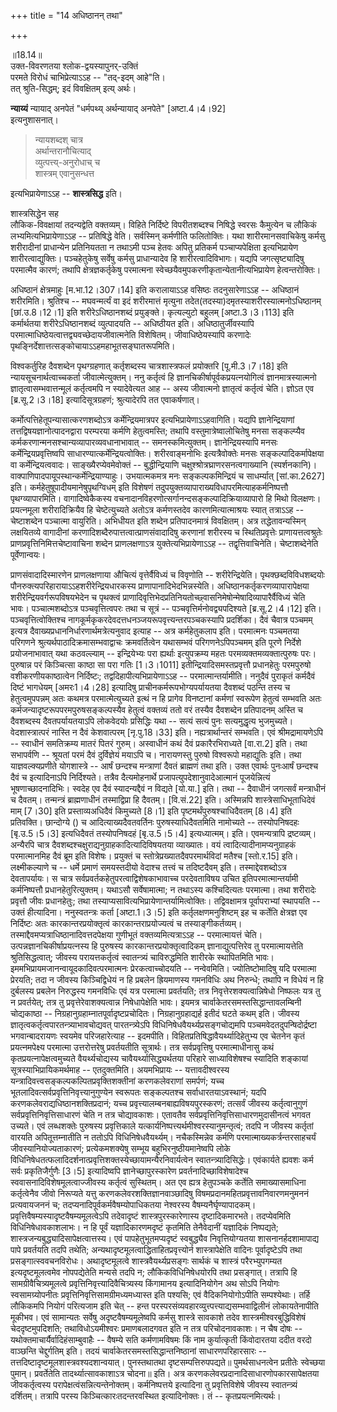 +++
title = "14 अधिष्ठानन् तथा"

+++

॥18.14॥  
उक्त-विवरणतया श्लोक-द्वयस्यापुनर्-उक्तिं  
परमते विरोधं चाभिप्रेत्याऽऽह -- "तद्-इदम् आहे"ति।  
तत् श्रुति-सिद्धम्; इदं विवक्षितम् इत्य् अर्थः।

**न्याय्यं** न्यायाद् अनपेतं 
"धर्मपथ्य् अर्थन्यायाद् अनपेते" \[अष्टा.4।4।92\]  
इत्यनुशासनात्।  

> न्यायशब्दश् चात्र  
अर्थान्तरानौचित्याद्  
व्युत्पत्त्य्-अनुरोधाच् च  
शास्त्रम् एवानुसन्धत्त  

इत्यभिप्रायेणाऽऽह -- **शास्त्रसिद्ध** इति।

शास्त्रसिद्धेन सह  
लौकिक-विवक्षायां तदन्यद्वेति वक्तव्यम्। विहिते
निर्दिष्टे विपरीतशब्दश्च निषिद्धे स्वरसः कैमुत्येन च लौकिकं
लभ्यमित्यभिप्रायेणाऽऽह -- प्रतिषिद्धे वेति। सर्वस्मिन् कर्मणीति
फलितोक्तिः। यथा शारीरमानसवाचिकेषु कर्मसु शरीरादीनां प्राधान्येन
प्रतिनियतता न तथाऽमी पञ्च हेतवः अपितु प्रतिकर्म पञ्चाप्यपेक्षिता
इत्यभिप्रायेण शारीरत्वाद्युक्तिः। पञ्चहेतुकेषु सर्वेषु कर्मसु
प्राधान्यादेव हि शारीरत्वादिविभागः। यद्यपि जगत्सृष्ट्यादिषु परमात्मैव
कारणं; तथापि क्षेत्रज्ञकर्तृकेषु परमात्मना
स्वेच्छयैवमुपकरणीकृतान्येतानीत्यभिप्रायेण हेत्वन्तरोक्तिः।  
  
अधिष्ठानं क्षेत्रमाहुः \[म.भा.12।307।14\] इति करालायाऽऽह वसिष्ठः
तदनुसारेणाऽऽह -- अधिष्ठानं शरीरमिति। श्रुतिश्च -- मघवन्मर्त्यं वा इदं
शरीरमात्तं मृत्युना तदेत(तदस्या)दमृतस्याशरीरस्यात्मनोऽधिष्ठानम्
\[छां.उ.8।12।1\] इति शरीरेऽधिष्ठानशब्दं प्रयुङ्क्ते। कृत्यल्युटो बहुलम्
\[अष्टा.3।3।113\] इति कर्मार्थतया शरीरेऽधिष्ठानशब्दं व्युत्पादयति --
अधिष्ठीयत इति। अधिष्ठातुर्जीवस्यापि
परमात्माधिष्ठेयत्वात्तद्व्यवच्छेदायजीवात्मनेति विशेषितम्।
जीवाधिष्ठेयस्यापि करणादेः
पृथङ्निर्देशात्तत्सङ्कोचायाऽऽहमहाभूतसङ्घातरूपमिति।  
  
विश्वकर्तुरिह दैवशब्देन पृथग्ग्रहणात् कर्तृशब्दस्य चात्रशास्त्रफलं
प्रयोक्तरि \[पू.मी.3।7।18\] इति न्यायसूचनार्थत्वाच्चकर्ता
जीवात्मेत्युक्तम्। ननु कर्तृत्वं हि ज्ञानचिकीर्षापूर्वकप्रयत्नयोगित्वं
ज्ञानमात्रस्यात्मनो ज्ञातृत्वासम्भवात्तन्मूलं कर्तृत्वमपि न स्यादेवेत्यत
आह -- अस्य जीवात्मनो ज्ञातृत्वं कर्तृत्वं चेति। ज्ञोऽत एव
\[ब्र.सू.2।3।18\] इत्यादिसूत्रग्रहणं; श्रुत्यादेरपि तत एवाकर्षणात्।  
  
कर्मोत्पत्तिहेतूपन्यासात्करणशब्दोऽत्र कर्मेन्द्रियमात्रपर
इत्यभिप्रायेणाऽऽहवागिति। यद्यपि ज्ञानेन्द्रियाणां
तत्तद्विषयज्ञानोत्पादनद्वारा परम्परया कर्मणि हेतुत्वमस्ति; तथापि
वस्तुमात्रेष्वालोचितेषु मनसा सङ्कल्प्यैव
कर्मकरणान्मनसश्चान्यव्यापारव्यवधानाभावात् -- समनस्कमित्युक्तम्।
ज्ञानेन्द्रियस्यापि मनसः कर्मेन्द्रियप्रवृत्तिष्वपि
साधारण्यात्कर्मेन्द्रियत्वोक्तिः। शरीरवाङ्मनोभिः इत्यत्रैवोक्तेः मनसः
सङ्कल्पादिकर्मापेक्षया वा कर्मेन्द्रियत्ववादः। साङ्ख्यैरप्येवमेवोक्तं --
बुद्धीन्द्रियाणि चक्षुश्श्रोत्रघ्राणरसनत्वगाख्यानि (स्पर्शनकानि)।
वाक्पाणिपादपायूपस्थान्कर्मेन्द्रियाण्याहुः। उभयात्मकमत्र मनः
सङ्कल्पकमिन्द्रियं च साधर्म्यात् \[सां.का.2627\]
इति। कर्महेतुषूपादीयमानेषुपृथग्विधम् इति विशेषणं
तदुपयुक्तव्यापाराख्यविधापरमित्याहकर्मनिष्पत्तौ पृथग्व्यापारमिति।
वागादिष्वेकैकस्य वचनादानविहरणोत्सर्गानन्दसङ्कल्पादिक्रियाव्यापारो हि
मिथो विलक्षणः। प्रयत्नमूला शरीरादिक्रियैव हि चेष्टेत्युच्यते अतोऽत्र
कर्मणस्तदेव कारणमित्यात्माश्रयः स्यात् तत्राऽऽह -- चेष्टाशब्देन
पञ्चात्मा वायुरिति। अभिधीयत इति शब्देन प्रतिपादनमात्रं विवक्षितम्। अत्र
तद्धेतावन्यस्मिन् लक्षयितव्ये वागादीनां
करणादिशब्दैरुपात्तत्वात्प्राणसंवादादिषु करणानां शरीरस्य च
स्थितिप्रवृत्तेः प्राणायत्तत्वश्रुतेः प्राणप्रवृत्तिनिमित्तचेष्टावाचिना
शब्देन प्राणलक्षणाऽत्र युक्तेत्यभिप्रायेणाऽऽह -- तद्वृत्तिवाचिनेति।
चेष्टाशब्देनेति पूर्वेणान्वयः।  
  
प्राणसंवादादिस्मारणेन प्राणलक्षणाया औचित्यं वृत्तेर्वैविध्यं च विवृणोति
-- शरीरेन्द्रियेति। पृथक्छब्दविविधशब्दयोः
पौनरुक्त्यपरिहारायाऽऽहशरीरेन्द्रियधारकस्य प्राणापानादिभेदभिन्नस्येति।
अधिष्ठानकर्तृकरणव्यापारापेक्षया शरीरेन्द्रियवर्गरूपविषयभेदेन च पृथक्त्वं
प्राणादिवृत्तिभेदप्रतिनियतोच्छ्वासनिमेषोन्मेषादिव्यापारैर्वैविध्यं चेति
भावः। पञ्चात्मशब्दोऽत्र पञ्चवृत्तित्वपरः तथा च सूत्रं --
पञ्चवृत्तिर्मनोवद्व्यपदिश्यते \[ब्र.सू.2।4।12\] इति।
पञ्चवृत्तित्वोक्तिश्च नागकूर्मकृकरदेवदत्तधनञ्जयरूपवृत्त्यन्तरपञ्चकस्यापि
प्रदर्शिका। दैवं चैवात्र पञ्चमम् इत्यत्र
दैवाख्यप्रधाननिर्धारणार्थमत्रेत्यनुवाद इत्याह -- अत्र कर्महेतुकलाप इति।
परमात्मनः पञ्चमतया परिगणने श्रुत्यर्थपाठादिक्रमासम्भवाद्वाचः
क्रमवर्तित्वेन यथासम्भवं परिगणनेऽपिपञ्चमम् इति पूरणे निर्देशे
प्रयोजनाभावात् यथा कठवल्ल्याम् -- इन्द्रियेभ्यः परा ह्यर्थाः
इत्युपक्रम्य महतः परमव्यक्तमव्यक्तात्पुरुषः परः। पुरुषान्न परं
किञ्चित्सा काष्ठा सा परा गतिः \[1।3।1011\] इतीन्द्रियादिसमस्तप्रवृत्तौ
प्रधानहेतुः परमपुरुषो वशीकरणीयकाष्ठात्वेन निर्दिष्टः;
तद्वदिहापीत्यभिप्रायेणाऽऽह -- परमात्मान्तर्यामीति। ननुदैवं पुराकृतं
कर्मदैवं दिष्टं भागधेयम् \[अमरः1।4।28\] इत्यादिषु
प्राचीनकर्मरूपभोग्यपर्यायतया दैवशब्दं पठन्ति तस्य च हेतुत्वमुपपन्नम् अतः
कथमत्र परमात्मेत्युच्यते इत्थं न हि प्रागेव विनष्टानां कर्मणां स्वरूपेण
हेतुत्वं सम्भवति अतः कर्मजन्यादृष्टरूपपरमपुरुषसङ्कल्पस्यैव हेतुत्वं
वक्तव्यं ततो वरं तस्यैव दैवशब्देन प्रतिपादनम् अस्ति च दैवशब्दस्य
दैवतपर्यायतयाऽपि लोकवेदयोः प्रसिद्धिः यथा -- सत्यं सत्यं पुनः
सत्यमुद्धृत्य भुजमुच्यते। वेदशास्त्रात्परं नास्ति न दैवं केशवात्परम्
\[नृ.पु.18।33\] इति। नह्यत्रार्थान्तरं सम्भवति। एवं श्रीमद्रामायणेऽपि --
स्वाधीनं समतिक्रम्य मातरं पितरं गुरुम्। अस्वाधीनं कथं दैवं
प्रकारैरभिराध्यते \[वा.रा.2\] इति। तथा सभापर्वणि -- श्रूयतां परमं दैवं
दुर्विज्ञेयं मयाऽपि च। नारायणस्तु पुरुषो विश्वरूपो महाद्युतिः इति। तथा
याज्ञवल्क्यप्रणीते योगशास्त्रे -- आर्षं छन्दश्च मन्त्राणां दैवतं
ब्राह्मणं तथा इति। उक्त एवार्थः पुनःआर्षं छन्दश्च दैवं च इत्यादिनाऽपि
निर्दिश्यते। तत्रैव दैत्यमोहनार्थे प्रजापत्युपदेशानुवादेआत्मानं
पूजयेन्नित्यं भूषणाच्छादनादिभिः। स्वदेह एव दैवं स्यादन्यद्दैवं न विद्यते
\[यो.या.\] इति। तथा -- दैवाधीनं जगत्सर्वं मन्त्राधीनं च दैवतम्।
तन्मन्त्रं ब्राह्मणाधीनं तस्माद्विप्रा हि दैवतम्। \[वि.सं.22\] इति।
अस्मिन्नपि शास्त्रेसाधिभूताधिदेवं माम् \[7।30\] इति प्रस्ताव्यअधिदैवं
किमुच्यते \[8।1\] इति पृष्टमर्थंपुरुषश्चाधिदैवतम् \[8।4\] इति
प्रतिवक्ति। छान्दोग्ये () च आदित्याख्यदैवतवर्तिनः पुरुषस्याधिदैवतमिति
नामोच्यते -- तस्योपनिषदहः \[बृ.उ.5।5।3\] इत्यधिदैवतं तस्योपनिषदहं
\[बृ.उ.5।5।4\] इत्यध्यात्मम्। इति। एवमन्यत्रापि द्रष्टव्यम्। अन्यैरपि
चात्र दैवशब्दश्चक्षुराद्यनुग्राहकादित्यादिविषयतया व्याख्यातः। वयं
त्वादित्यादीनामप्यनुग्राहकं परमात्मानमिह दैवं ब्रूम इति विशेषः।
प्रयुक्तं च स्तोत्रेप्रख्यातदैवपरमार्थविदां मतैश्च \[स्तो.र.15\] इति।
लक्ष्मीकल्याणे च -- धर्मे प्रमाणं समयस्तदीयो वेदाश्च तत्त्वं च
तदिष्टदैवम् इति। तस्माद्देवशब्दोऽत्र देवतापर्यायः। स चात्र
सर्वप्रवर्तकहेतुपरत्वाद्विशेषकाभावाच्च परदेवताविषय उचित
इतिपरमात्मान्तर्यामी कर्मनिष्पत्तौ प्रधानहेतुरित्युक्तम्। यथाऽसौ
सर्वेषामात्मा; न तथाऽस्य कश्चिदित्यतः परमात्मा। तथा शरीरादेः प्रवृत्तौ
जीवः प्रधानहेतुः; तथा तस्याप्यसावित्यभिप्रायेणान्तर्यामित्वोक्तिः।
तद्विवक्षामत्र पूर्वापराभ्यां स्थापयति -- उक्तं हीत्यादिना।
ननुस्वतन्त्रः कर्ता \[अष्टा.1।3।5\] इति कर्तृलक्षणमनुशिष्टम् इह च
कर्तेति क्षेत्रज्ञ एव निर्दिष्टः अतः कारकान्तरप्रयोक्तृत्वं
कारकान्तराप्रयोज्यत्वं च तस्याङ्गीकर्तव्यम्।
तस्माद्दैवमप्यत्राधिष्ठानादिवत्तदपेक्षया गुणीभूतं वक्तव्यमित्यत्राऽऽह --
परमात्मायत्तं चेति। उत्पन्नज्ञानचिकीर्षाप्रयत्नस्य हि पुरुषस्य
कारकान्तरप्रयोक्तृत्वादिकम् ज्ञानाद्युत्पत्तिरेव तु परमात्मायत्तेति
श्रुतिसिद्धत्वात्; जीवस्य परायत्तकर्तृत्वं स्वातन्त्र्यं चाविरुद्धमिति
शारीरके स्थापितमिति भावः। इममभिप्रायमजानन्वायूदकादिवत्परमात्मनः
प्रेरकत्वाच्चोदयति -- नन्वेवमिति। ज्योतिष्टोमादिषु यदि परमात्मा
प्रेरयति; तदा न जीवस्य किञ्चिद्विधेयं न हि प्रबलेन ह्रियमाणस्य गमनविधिः
अथ निरुन्धे; तथापि न विधेयं न हि दुर्बलस्य प्रबलेन निरुद्धस्य गमनविधिः
एवं यत्र परमात्मा प्रवर्तयति; तत्र निवृत्तेरशक्यत्वान्निषेधो निष्फलः
यत्र तु न प्रवर्तयेत्; तत्र तु प्रवृत्तेरेवाशक्यत्वान्न निषेधापेक्षेति
भावः। इयमत्र चार्वाकेतरसमस्तसिद्धान्तावलम्बिनी चोद्यकाष्ठा --
निग्रहानुग्रहाम्नातपूर्वादृष्टप्रचोदितः। निग्रहानुग्रहाद्यर्ह इतीदं घटते
कथम् इति। जीवस्य ज्ञातृत्वकर्तृत्वपारतन्त्र्याभावचोद्यवत्
पारतन्त्र्येऽपि विधिनिषेधवैयर्थ्यप्रसङ्गचोद्यमपि
पञ्चमवेदतदुपन्षिदोर्द्रष्टा भगवान्बादरायणः स्वयमेव परिजहारेत्याह --
इदमपीति। विहितप्रतिषिद्धावैयर्थ्यादिहेतुभ्य एव चेतनेन कृतं
प्रयत्नमपेक्ष्य परमात्मा उत्तरोत्तरेषु प्रवर्तयतीति सूत्रार्थः। तत्र
सर्वप्रवृत्तिषु परमात्माधीनासु कथं कृतप्रयत्नापेक्षत्वमुच्यते
वैयर्थ्यचोद्यस्य चावैयर्थ्यासिद्ध्यर्थतया परिहारे साध्याविशेषश्च
स्यादिति शङ्कायां सूत्रस्याभिप्रायिकमर्थमाह -- एतदुक्तमिति। अयमभिप्रायः
-- यत्तावदीश्वरस्य यन्त्रादिवत्त्वसङ्कल्पकल्पितप्रवृक्तिशक्तीनां
करणकलेवराणां समर्पणं; यच्च भूतलादिवत्सर्वप्रवृत्तिनिवृत्त्यानुगुण्येन
स्वरूपतः सङ्कल्पतश्च सर्वाधारतयाऽवस्थानं; यदपि
करणकलेवराद्यधिष्ठानशक्तिप्रदानं; यच्च
प्रवृत्त्यालम्बनबाह्यविषयपुरस्करणं; तत्सर्वं जीवस्य कर्तृत्वानुगुणं
सर्वप्रवृत्तिनिवृत्तिसाधारणं चेति न तत्र चोद्यावकाशः। एतावतैव
सर्वप्रवृत्तिनिवृत्तिसाधारणमुदासीनत्वं भगवत उच्यते। एवं लब्धशक्तेः
पुरुषस्य प्रवृत्तिकाले यत्कार्यनिष्पत्त्यर्थमीश्वरस्यानुमन्तृत्वं; तदपि
न जीवस्य कर्तृतां वारयति अपितूत्तम्नातीति न ततोऽपि विधिनिषेधवैयर्थ्यम्।
नचैकस्मिन्नेव कर्मणि परमात्माख्यकर्त्रन्तरसाहचर्यं
जीवस्यानियोज्यताकारणं; प्रत्येकमशक्येषु सम्भूय बहुभिरनुष्ठीयमानेष्वपि
लोके विधिनिषेधतत्फलादिदर्शनात्प्रवृत्तिशक्तस्येच्छायामन्यैरनिवार्यत्वेन
स्वातन्त्र्यादिसिद्धेः। एवंकार्यते ह्यवशः कर्म सर्वः प्रकृतिजैर्गुणैः
\[3।5\] इत्यादिष्वपि ज्ञानेच्छापुरस्कारेण प्रवर्तनादिच्छाविशेषादेश्च
स्ववासनादिविशेषमूलत्वाज्जीवस्य कर्तृत्वं सुस्थितम्। अत एव ह्यत्र
हेतुपञ्चके कर्तेति समाख्यासमाधिना कर्तृत्वेनैव जीवो निरूप्यते यत्तु
करणकलेवरशक्तिज्ञानवाञ्छादिषु विषमप्रदानमहितप्रवृत्तावनिवारणमनुमननं
प्रत्यवायजननं च; तदप्यनादिपूर्वकर्मवैषम्योपाधिकतया नेश्वरस्य
वैषम्यनैर्घृण्यापादकम्। प्रवृत्तिवैषम्यस्यादृष्टवैषम्यमूलत्वेऽपि
तदेवादृष्टं शास्त्रपुरस्कारेणास्य दृष्टादिकमारभते। तदप्येवमिति
विधिनिषेधावकाशलाभः। न हि पूर्वं यज्ञादिकारणमदृष्टं कृतमिति तेनैवेदानीं
यज्ञादिकं निष्पद्यते; शास्त्रजन्यबुद्ध्यादिसापेक्षत्वात्तस्य। एवं
पापहेतुभूतमप्यदृष्टं स्वबुद्ध्यैव निवृत्तियोग्यतया शासनानर्हदशामापाद्य
पापे प्रवर्तयति तदपि तथेति; अन्यथादृष्टमूलत्वाद्धिताहितप्रवृत्त्योर्न
शास्त्रापेक्षेति वादिनः पूर्वादृष्टेऽपि तथा प्रसङ्गात्स्ववचनविरोधः।
अथादृष्टमूलत्वे शास्त्रवैयर्थ्यप्रसङ्गः सार्थकं च शास्त्रं
परैरभ्युपगम्यत इत्यदृष्टमूलत्वमेव नोपपद्येतेति मन्यसे तदपि न;
लौकिकविधिनिषेधयोरपि तथा प्रसङ्गात्। तत्रापि हि सामग्रीवैचित्र्यमूलत्वे
प्रवृत्तिनिवृत्त्यादिवैचित्र्यस्य किंगामानय इत्यादिनियोगेन अथ सोऽपि
नियोगः स्वसामग्र्योपनीतः प्रवृत्तिनिवृत्तिसामग्रीमध्यमध्यास्त इति
पश्यसि; एवं वैदिकनियोगोऽपीति सम्पश्येथाः। तर्हि लौकिकमपि नियोगं
परित्यजाम इति चेत् -- हन्त
परस्परसंव्यवहारव्युत्त्पत्त्याद्यसम्भवाद्विलीनं लोकायतेनापीति मूकीभव।
एवं सामान्यतः सर्वेषु अदृष्टवैषम्यमूलेष्वपि कर्मसु शास्त्रे सावकाशे तदेव
शास्त्रमीश्वरबुद्धिविशेषं चेददृष्टमुपदिशति; तथाविधोऽयमीश्वरः
प्रमाणबलादगवत इति न तत्र परिचोदनावकाशः। न चैष दोषः --
यथोक्तमाचार्यैर्वादिहंसाम्बुवाहैः -- वैषम्ये सति कर्मणामविषमः किं नाम
कुर्यात्कृती किंवोदारतया ददीत वरदो वाञ्छन्ति चेद्दुर्गतिम् इति। तदयं
चार्वाकेतरसमस्तसिद्धान्तनिष्ठानां साधारणपरिहारसारः --
तत्तदिष्टादृष्टमूलशास्त्रवश्यदशान्वयात्। पुनस्तथातथा
दृष्टसम्पत्तिरुपपद्यते॥ पुमर्थसाधनत्वेन प्रतीतेः स्वेच्छया पुमान्।
प्रवर्तेतेति तादर्थ्यात्सावकाशाऽत्र चोदना॥ इति। अत्र
करणकलेवरप्रदानादिसाधारणोपकारसापेक्षतया जीवकर्तृत्वस्य
परापेक्षत्वंसन्नित्यन्तेनोक्तम्। कर्मनिष्पत्तये इत्यादिना तु
प्रवृत्तिविशेषे जीवस्य स्वातन्त्र्यं दर्शितम्। तत्रापि परस्य
किञ्चित्कारःतदन्तरवस्थित इत्यादिनोक्तः। तं -- कृतप्रयत्नमित्यर्थः।
